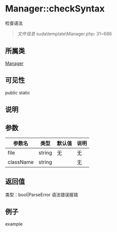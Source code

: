 # Manager::checkSyntax
检查语法
> *文件信息* suda\template\Manager.php: 31~686
## 所属类 

[Manager](../Manager.md)

## 可见性

  public  static
## 说明



## 参数

| 参数名 | 类型 | 默认值 | 说明 |
|--------|-----|-------|-------|
| file |  string | 无 | 无 |
| className |  string |  | 无 |

## 返回值
类型：bool|ParseError
 语法错误报错

## 例子

example